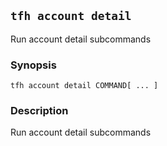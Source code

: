 ## `tfh account detail`

Run account detail subcommands

### Synopsis

    tfh account detail COMMAND[ ... ]

### Description

Run account detail subcommands

